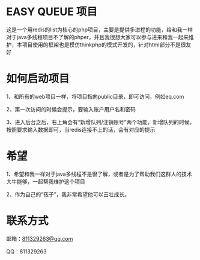 # EASY QUEUE 项目
这是一个用redis的list为核心的php项目，主要是提供多进程的功能，给和我一样对于java多线程项目不了解的phper，并且我很想大家可以参与进来和我一起来维护，本项目使用的框架也是模仿thinkphp的模式开发的，针对html部分不是很友好

# 如何启动项目
1、和所有的web项目一样，将项目指向public目录，即可访问，例如eq.com

2、第一次访问的时候会提示，要输入账户用户名和密码

3、进入后台之后，右上角会有“新增队列/注销账号”两个功能，新增队列的时候，按照要求输入数据即可，当redis连接不上的话，会有对应的提示

# 希望
1、希望和我一样对于java多线程不是很了解，或者是为了帮助我们这群人的技术大牛能够，一起帮我维护这个项目

2、作为自己的“孩子”，我非常希望他可以茁壮成长。

# 联系方式

邮箱：811329263@qq.com

QQ：811329263
